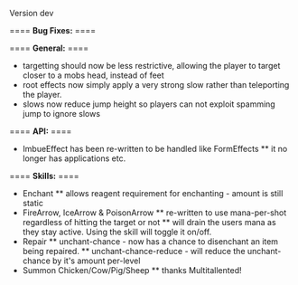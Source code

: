 Version dev

==== **Bug Fixes:** ====


==== **General:** ====

* targetting should now be less restrictive, allowing the player to target closer to a mobs head, instead of feet
* root effects now simply apply a very strong slow rather than teleporting the player.
* slows now reduce jump height so players can not exploit spamming jump to ignore slows

==== **API:** ====

* ImbueEffect has been re-written to be handled like FormEffects
** it no longer has applications etc.

==== **Skills:** ====

* Enchant
** allows reagent requirement for enchanting - amount is still static
* FireArrow, IceArrow & PoisonArrow
** re-written to use mana-per-shot regardless of hitting the target or not
** will drain the users mana as they stay active.  Using the skill will toggle it on/off.
* Repair
** unchant-chance - now has a chance to disenchant an item being repaired.
** unchant-chance-reduce - will reduce the unchant-chance by it's amount per-level
* Summon Chicken/Cow/Pig/Sheep
** thanks Multitallented!